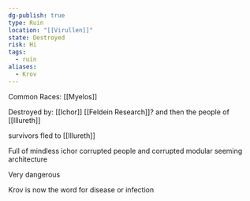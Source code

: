 ```yaml
---
dg-publish: true
type: Ruin
location: "[[Virullen]]"
state: Destroyed
risk: Hi
tags:
  - ruin
aliases:
  - Krov
---
```

Common Races: [[Myelos]]

Destroyed by: [[Ichor]] [[Feldein Research]]? and then the people of [[Illureth]]

survivors fled to [[Illureth]]

Full of mindless ichor corrupted people and corrupted modular seeming architecture

Very dangerous

Krov is now the word for disease or infection